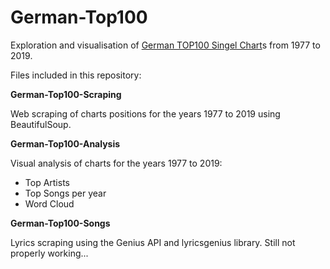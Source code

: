 # German-Top100

Exploration and visualisation of [German TOP100 Singel Chart](https://www.offiziellecharts.de)s from 1977 to 2019.


Files included in this repository:

**German-Top100-Scraping**

Web scraping of charts positions for the years 1977 to 2019 using BeautifulSoup.



**German-Top100-Analysis**

Visual analysis of charts for the years 1977 to 2019:
- Top Artists
- Top Songs per year
- Word Cloud


**German-Top100-Songs**

Lyrics scraping using the Genius API and lyricsgenius library.
Still not properly working...
